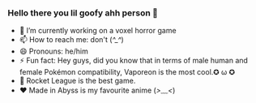 ### Hello there you lil goofy ahh person 🐰

- 🔭 I’m currently working on a voxel horror game
- 📫 How to reach me: don't (*^_^*)
- 😄 Pronouns: he/him
- ⚡ Fun fact: Hey guys, did you know that in terms of male human and female Pokémon compatibility, Vaporeon is the most cool.✪ ω ✪
- 🚗 Rocket League is the best game.
- ❤ Made in Abyss is my favourite anime (*>﹏<*)
